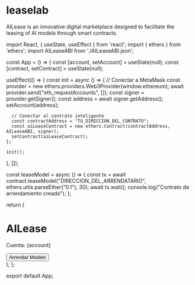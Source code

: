 # leaselab
AILease is an innovative digital marketplace designed to facilitate the leasing of AI models through smart contracts.

import React, { useState, useEffect } from 'react';
import { ethers } from 'ethers';
import AILeaseABI from './AILeaseABI.json';

const App = () => {
  const [account, setAccount] = useState(null);
  const [contract, setContract] = useState(null);

  useEffect(() => {
    const init = async () => {
      // Conectar a MetaMask
      const provider = new ethers.providers.Web3Provider(window.ethereum);
      await provider.send("eth_requestAccounts", []);
      const signer = provider.getSigner();
      const address = await signer.getAddress();
      setAccount(address);

      // Conectar al contrato inteligente
      const contractAddress = "TU_DIRECCION_DEL_CONTRATO";
      const aiLeaseContract = new ethers.Contract(contractAddress, AILeaseABI, signer);
      setContract(aiLeaseContract);
    };

    init();
  }, []);

  const leaseModel = async () => {
    const tx = await contract.leaseModel("DIRECCION_DEL_ARRENDATARIO", ethers.utils.parseEther("0.1"), 30);
    await tx.wait();
    console.log("Contrato de arrendamiento creado");
  };

  return (
    <div>
      <h1>AILease</h1>
      <p>Cuenta: {account}</p>
      <button onClick={leaseModel}>Arrendar Modelo</button>
    </div>
  );
};

export default App;